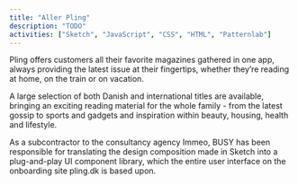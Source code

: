 ```yaml
---
title: "Aller Pling"
description: "TODO"
activities: ["Sketch", "JavaScript", "CSS", "HTML", "Patternlab"]
---
```


Pling offers customers all their favorite magazines gathered in one app, always providing the latest issue at their fingertips, whether they’re reading at home, on the train or on vacation.

A large selection of both Danish and international titles are available, bringing an exciting reading material for the whole family - from the latest gossip to sports and gadgets and inspiration within beauty, housing, health and lifestyle.

As a subcontractor to the consultancy agency Immeo, BUSY has been responsible for translating the design composition made in Sketch into a plug-and-play UI component library, which the entire user interface on the onboarding site pling.dk is based upon.